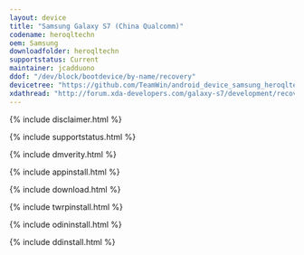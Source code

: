 ```yaml
---
layout: device
title: "Samsung Galaxy S7 (China Qualcomm)"
codename: heroqltechn
oem: Samsung
downloadfolder: heroqltechn
supportstatus: Current
maintainer: jcadduono
ddof: "/dev/block/bootdevice/by-name/recovery"
devicetree: "https://github.com/TeamWin/android_device_samsung_heroqltechn"
xdathread: "http://forum.xda-developers.com/galaxy-s7/development/recovery-official-twrp-galaxy-s7-t3458579"
---
```


{% include disclaimer.html %}

{% include supportstatus.html %}

{% include dmverity.html %}

{% include appinstall.html %}

{% include download.html %}

{% include twrpinstall.html %}

{% include odininstall.html %}

{% include ddinstall.html %}
